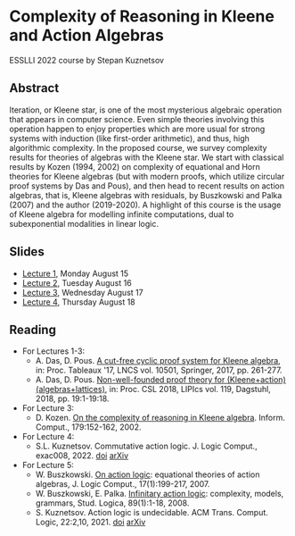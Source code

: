 # Complexity of Reasoning in Kleene and Action Algebras
ESSLLI 2022 course by Stepan Kuznetsov

## Abstract
Iteration, or Kleene star, is one of the most mysterious algebraic operation that appears in computer science. Even simple theories involving this operation happen to enjoy properties which are more usual for strong systems with induction (like first-order arithmetic), and thus, high algorithmic complexity. In the proposed course, we survey complexity results for theories of algebras with the Kleene star. We start with classical results by Kozen (1994, 2002) on complexity of equational and Horn theories for Kleene algebras (but with modern proofs, which utilize circular proof systems by Das and Pous), and then head to recent results on action algebras, that is, Kleene algebras with residuals, by Buszkowski and Palka (2007) and the author (2019-2020). A highlight of this course is the usage of Kleene algebra for modelling infinite computations, dual to subexponential modalities in linear logic.

## Slides
* [Lecture 1](https://raw.githubusercontent.com/skuzn/esslli2022/main/esslli2022_slides1.pdf), Monday August 15
* [Lecture 2](https://raw.githubusercontent.com/skuzn/esslli2022/main/esslli2022_slides2.pdf), Tuesday August 16
* [Lecture 3](https://raw.githubusercontent.com/skuzn/esslli2022/main/esslli2022_slides3.pdf), Wednesday August 17
* [Lecture 4](https://raw.githubusercontent.com/skuzn/esslli2022/main/esslli2022_slides4.pdf), Thursday August 18


## Reading
* For Lectures 1-3:
  * A. Das, D. Pous. [A cut-free cyclic proof system for Kleene algebra](https://www.anupamdas.com/wp/a-cut-free-cyclic-proof-system-for-kleene-algebra/), in: Proc. Tableaux '17, LNCS vol. 10501, Springer, 2017, pp. 261-277.
  * A. Das, D. Pous. [Non-well-founded proof theory for (Kleene+action) (algebras+lattices)](https://www.anupamdas.com/wp/non-wellfounded-proof-theory-for-kleene-algebra-and-extensions/), in: Proc. CSL 2018, LIPIcs vol. 119, Dagstuhl, 2018, pp. 19:1-19:18.
* For Lecture 3:
  * D. Kozen. [On the complexity of reasoning in Kleene algebra](https://www.cs.cornell.edu/~kozen/Papers/horn.pdf). Inform. Comput., 179:152-162, 2002.
* For Lecture 4:
  * S.L. Kuznetsov. Commutative action logic. J. Logic Comput., exac008, 2022. [doi](https://doi.org/10.1093/logcom/exac008) [arXiv](https://arxiv.org/abs/2102.11639)
* For Lecture 5:
  * W. Buszkowski. [On action logic](http://buszko.home.amu.edu.pl/actlog2.pdf): equational theories of action algebras, J. Logic Comput., 17(1):199-217, 2007.
  * W. Buszkowski, E. Palka. [Infinitary action logic](http://buszko.home.amu.edu.pl/actlogsl2.pdf): complexity, models, grammars, Stud. Logica, 89(1):1-18, 2008.
  * S. Kuznetsov. Action logic is undecidable. ACM Trans. Comput. Logic, 22:2,10, 2021. [doi](https://doi.org/10.1145/3445810) [arXiv](https://arxiv.org/abs/1912.11273)
